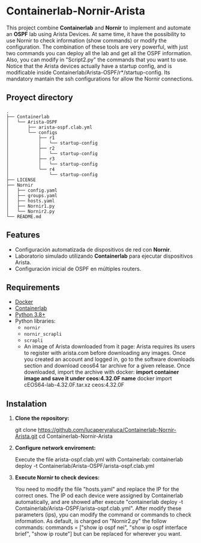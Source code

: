 # Containerlab-Nornir-Arista

This project combine **Containerlab** and **Nornir** to implement and automate an **OSPF** lab using Arista Devices. At same time, it have the possibility to use Nornir to check information (show commands) or modify the configuration. The combination of these tools are very powerful, with just two commands you can deploy all the lab and get all the OSPF information. Also, you can modify in "Script2.py" the commands that you want to use.
Notice that the Arista devices actually have a startup config, and is modificable inside  Containerlab/Arista-OSPF/r*/startup-config. Its mandatory mantain the ssh configurations for allow the Nornir connections. 

## Proyect directory

```plaintext
.
├── Containerlab
│   └── Arista-OSPF
│       ├── arista-ospf.clab.yml
│       └── configs
│           ├── r1
│           │   └── startup-config
│           ├── r2
│           │   └── startup-config
│           ├── r3
│           │   └── startup-config
│           └── r4
│               └── startup-config
├── LICENSE
├── Nornir
│   ├── config.yaml
│   ├── groups.yaml
│   ├── hosts.yaml
│   ├── Nornir1.py
│   └── Nornir2.py
└── README.md

```

## Features

- Configuración automatizada de dispositivos de red con **Nornir**.
- Laboratorio simulado utilizando **Containerlab** para ejecutar dispositivos Arista.
- Configuración inicial de OSPF en múltiples routers.

## Requirements

- [Docker](https://docs.docker.com/get-docker/)
- [Containerlab](https://containerlab.dev/)
- [Python 3.8+](https://www.python.org/)
- Python libraries:
  - `nornir`
  - `nornir_scrapli`
  - `scrapli`
  - An image of Arista downloaded from it page: Arista requires its users to register with arista.com before downloading any images. Once you created an account and logged in,
    go to the software downloads section and download ceos64 tar archive for a given release.
    Once downloaded, import the archive with docker:
    **import container image and save it under ceos:4.32.0F name**
        docker import cEOS64-lab-4.32.0F.tar.xz ceos:4.32.0F

## Instalation

1. **Clone the repository:**

   git clone https://github.com/lucaperyraluca/Containerlab-Nornir-Arista.git
   cd Containerlab-Nornir-Arista

2. **Configure network enviroment:**

   Execute the file arista-ospf.clab.yml with Containerlab:
   containerlab deploy -t Containerlab/Arista-OSPF/arista-ospf.clab.yml

3. **Execute Nornir to check devices:**

   You need to modify the file "hosts.yaml" and replace the IP for the correct ones. The IP od each device were assigned by Containerlab automatically, and are showed after execute 
   "containerlab deploy -t Containerlab/Arista-OSPF/arista-ospf.clab.yml".
   After modify these parameters (ips), ypu can modify the command or commands to check information. As default, is charged on "Nornir2.py" the follow commands:
   commands = ["show ip ospf nei", "show ip ospf interface brief", "show ip route"] but can be replaced for wherever you want.
